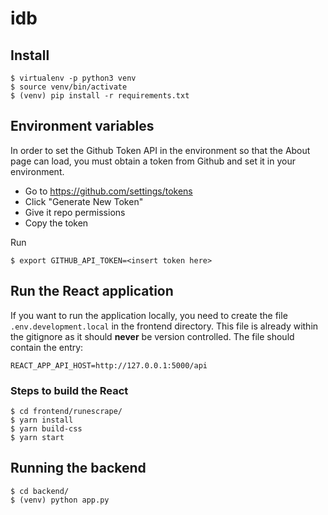 # idb

## Install

```
$ virtualenv -p python3 venv
$ source venv/bin/activate
$ (venv) pip install -r requirements.txt
```

## Environment variables

In order to set the Github Token API in the environment
so that the About page can load, you must obtain
a token from Github and set it in your environment.

- Go to https://github.com/settings/tokens
- Click "Generate New Token"
- Give it repo permissions
- Copy the token

Run
```
$ export GITHUB_API_TOKEN=<insert token here>
```

## Run the React application
If you want to run the application locally, you need to create the file `.env.development.local` in the frontend directory. 
This file is already within the gitignore as it should **never** be version controlled.
The file should contain the entry:
```
REACT_APP_API_HOST=http://127.0.0.1:5000/api
```

### Steps to build the React
```
$ cd frontend/runescrape/
$ yarn install
$ yarn build-css
$ yarn start
```

## Running the backend
```
$ cd backend/
$ (venv) python app.py
```


